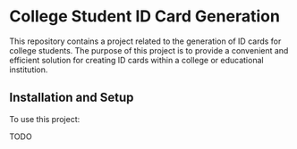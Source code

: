 # College Student ID Card Generation

This repository contains a project related to the generation of ID cards for college students. The purpose of this project is to provide a convenient and efficient solution for creating ID cards within a college or educational institution.

## Installation and Setup

To use this project:

TODO
